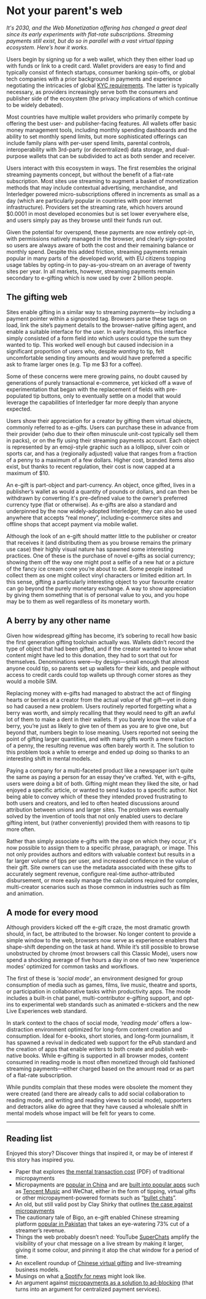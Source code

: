 # Not your parent's web

_It's 2030, and the Web Monetization offering has changed a great deal since its early experiments with flat-rate subscriptions. Streaming payments still exist, but do so in parallel with a vast virtual tipping ecosystem. Here’s how it works._

Users begin by signing up for a web wallet, which they then either load up with funds or link to a credit card. Wallet providers are easy to find and typically consist of fintech startups, consumer banking spin-offs, or global tech companies with a prior background in payments and experience negotiating the intricacies of global [KYC requirements](https://en.wikipedia.org/wiki/Know_your_customer). The latter is typically necessary, as providers increasingly serve both the consumers and publisher side of the ecosystem (the privacy implications of which continue to be widely debated). 

Most countries have multiple wallet providers who primarily compete by offering the best user- and publisher-facing features. All wallets offer basic money management tools, including monthly spending dashboards and the ability to set monthly spend limits, but more sophisticated offerings can include family plans with per-user spend limits, parental controls, interoperability with 3rd-party (or decentralized) data storage, and dual-purpose wallets that can be subdivided to act as both sender and receiver.

Users interact with this ecosystem in ways. The first resembles the original streaming payments concept, but without the benefit of a flat-rate subscription. Most sites use streaming to augment a basket of monetization methods that may include contextual advertising, merchandise, and Interledger powered micro-subscriptions offered in increments as small as a day (which are particularly popular in countries with poor internet infrastructure). Providers set the streaming rate, which hovers around $0.0001 in most developed economies but is set lower everywhere else, and users simply pay as they browse until their funds run out. 

Given the potential for overspend, these payments are now entirely opt-in, with permissions natively managed in the browser, and clearly sign-posted so users are always aware of both the cost and their remaining balance or monthly spend. Despite this added friction, streaming payments remain popular in many parts of the developed world, with EU citizens topping usage tables by opting-in to pay-as-you-stream on an average of twenty sites per year. In all markets, however, streaming payments remain secondary to e-gifting which is now used by over 2 billion people. 

## The gifting web

Sites enable gifting in a similar way to streaming payments—by including a payment pointer within a signposted tag. Browsers parse these tags on load, link the site’s payment details to the browser-native gifting agent, and enable a suitable interface for the user. In early iterations, this interface simply consisted of a form field into which users could type the sum they wanted to tip. This worked well enough but caused indecision in a significant proportion of users who, despite _wanting_ to tip, felt uncomfortable sending tiny amounts and would have preferred a specific ask to frame larger ones (e.g. Tip me $3 for a coffee). 

Some of these concerns were mere growing pains, no doubt caused by generations of purely transactional e-commerce, yet kicked off a wave of experimentation that began with the replacement of fields with pre-populated tip buttons, only to eventually settle on a model that would leverage the capabilities of Interledger far more deeply than anyone expected.

Users show their appreciation for a creator by gifting them virtual objects, commonly referred to as e-gifts. Users can purchase these in advance from their provider (who due to their often minuscule unit-cost typically sell them in packs), or on the fly using their streaming payments account. Each object is represented by an emoji-style graphic such as a lollipop, silver coin or sports car, and has a (regionally adjusted) value that ranges from a fraction of a penny to a maximum of a few dollars. Higher cost, branded items also exist, but thanks to recent regulation, their cost is now capped at a maximum of $10. 

An e-gift is part-object and part-currency. An object, once gifted, lives in a publisher’s wallet as would a quantity of pounds or dollars, and can then be withdrawn by converting it's pre-defined value to the owner’s preferred currency type (fiat or otherwise). As e-gifts are also a standard and underpinned by the now widely-adopted Interledger, they can also be used anywhere that accepts “real money”, including e-commerce sites and offline shops that accept payment via mobile wallet.

Although the look of an e-gift should matter little to the publisher or creator that receives it (and distributing them as you browse remains the primary use case) their highly visual nature has spawned some interesting practices. One of these is the purchase of novel e-gifts as social currency; showing them off the way one might post a selfie of a new hat or a picture of the fancy ice cream cone you’re about to eat. Some people instead collect them as one might collect vinyl characters or limited edition art. In this sense, gifting a particularly interesting object to your favourite creator can go beyond the purely monetary exchange. A way to show appreciation by giving them something that is of personal value to you, and you hope may be to them as well regardless of its monetary worth. 

## A berry by any other name

Given how widespread gifting has become, it’s sobering to recall how basic the first generation gifting toolchain actually was. Wallets didn’t record the type of object that had been gifted, and if the creator wanted to know what content might have led to this donation, they had to sort that out for themselves. Denominations were—by design—small enough that almost anyone could tip, so parents set up wallets for their kids, and people without access to credit cards could top wallets up through corner stores as they would a mobile SIM. 

Replacing money with e-gifts had managed to abstract the act of flinging hearts or berries at a creator from the actual _value_ of that gift—yet in doing so had caused a new problem. Users routinely reported forgetting what a berry was worth, and simply recalling that they would need to gift an awful lot of them to make a dent in their wallets. If you barely know the value of a berry, you’re just as likely to give ten of them as you are to give one, but beyond that, numbers begin to lose meaning. Users reported not seeing the point of gifting larger quantities, and with many gifts worth a mere fraction of a penny, the resulting revenue was often barely worth it. The solution to this problem took a while to emerge and ended up doing so thanks to an interesting shift in mental models. 



Paying a company for a multi-faceted product like a newspaper isn’t quite the same as paying a person for an essay they’ve crafted. Yet, with e-gifts, users were doing a bit of both. Gifting might mean they liked the site, or had enjoyed a specific article, or wanted to send kudos to a specific author. Not being able to convey which of these they intended proved frustrating to both users and creators, and led to often heated discussions around attribution between unions and larger sites. The problem was eventually solved by the invention of tools that not only enabled users to declare gifting intent, but (rather conveniently) provided them with reasons to tip more often. 

Rather than simply associate e-gifts with the page on which they occur, it's now possible to assign them to a specific phrase, paragraph, or image. This not only provides authors and editors with valuable context but results in a far larger volume of tips per user, and increased confidence in the value of their gift. Site owners can use the metadata associated with these gifts to accurately segment revenue, configure real-time author-attributed disbursement, or more easily manage the calculations required for complex, multi-creator scenarios such as those common in industries such as film and animation. 

## A mode for every mood

Although providers kicked off the e-gift craze, the most dramatic growth should, in fact, be attributed to the browser. No longer content to provide a simple window to the web, browsers now serve as experience enablers that shape-shift depending on the task at hand. While it’s still possible to browse unobstructed by chrome (most browsers call this Classic Mode), users now spend a shocking average of five hours a day in one of two new ‘experience modes’ optimized for common tasks and workflows.

The first of these is ‘_social mode’_, an environment designed for group consumption of media such as games, films, live music, theatre and sports, or participation in collaborative tasks within productivity apps. The mode includes a built-in chat panel, multi-contributor e-gifting support, and opt-ins to experimental web standards such as animated e-stickers and the new Live Experiences web standard. 

In stark context to the chaos of social mode, ‘_reading mode’_ offers a low-distraction environment optimized for long-form content creation and consumption. Ideal for e-books, short stories, and long-form journalism, it has spawned a revival in dedicated web support for the ePub standard and the creation of apps that enable writers to both create and publish web-native books. While e-gifting is supported in all browser modes, content consumed in reading mode is most often monetized through old fashioned streaming payments—either charged based on the amount read or as part of a flat-rate subscription.

While pundits complain that these modes were obsolete the moment they were created (and there are already calls to add social collaboration to reading mode, and writing and reading views to social mode), supporters and detractors alike do agree that they have caused a wholesale shift in mental models whose impact will be felt for years to come. 

***

## Reading list

Enjoyed this story? Discover things that inspired it, or may be of interest if this story has inspired you.



*   Paper that explores [the mental transaction cost](https://nakamotoinstitute.org/static/docs/micropayments-and-mental-transaction-costs.pdf) (PDF) of traditional micropayments 
*   Micropayments are [popular in China](https://technode.com/2016/03/07/digital-tipping-economy-china/) and are [built into popular apps](https://www.ozy.com/around-the-world/the-rise-of-digital-tipping-from-music-to-your-own-paycheck/93993/) such as [Tencent Music](https://www.musicbusinessworldwide.com/tencent-music-uses-tipping-to-rack-up-revenues-why-arent-western-music-streaming-platforms-doing-the-same/) and WeChat, either in the form of tipping, virtual gifts or other micropayment-powered formats such as “[bullet chats](https://www.goldthread2.com/culture/crazy-way-people-watch-videos-china-whole-subculture-its-own/article/2157123)”.
*   An old, but still valid post by Clay Shirky that outlines [the case against micropayments](https://web.archive.org/web/20100227212806/http://openp2p.com/pub/a/p2p/2000/12/19/micropayments.html)
*   The cautionary tale of Bigo, an e-gift enabled Chinese streaming platform [popular in Pakistan](https://restofworld.org/2020/app-connecting-south-asian-working-class/ ) that takes an eye-watering 73% cut of a streamer’s revenue. 
*   Things the web probably doesn’t need: YouTube [SuperChats](https://www.theverge.com/2017/5/18/15656908/youtube-super-chat-paid-abomination) amplify the visibility of your chat message on a live stream by making it larger, giving it some colour, and pinning it atop the chat window for a period of time. 
*   An excellent roundup of [Chinese virtual gifting](https://medium.com/@swaysnt/virtual-gifts-a-live-streaming-business-model-breakdown-a87c7500c3bc) and live-streaming business models.
*   Musings on what [a Spotify for news](http://www.davidbauer.ch/2009/07/20/an-itunes-for-news-try-spotify-for-beyond-news/) might look like. 
*   An argument against [micropayments as a solution to ad-blocking](https://digiday.com/media/micropayments-ad-blocking/) (that turns into an argument for centralized payment services).
  